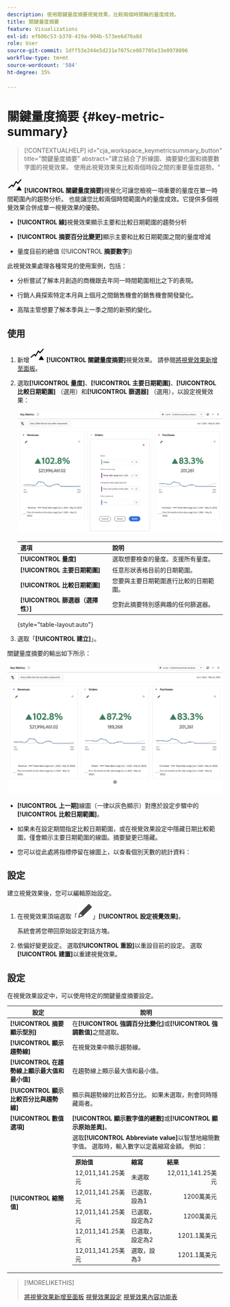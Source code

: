 ```yaml
---
description: 使用關鍵量度摘要視覺效果，比較兩個時間軸的量度成效。
title: 關鍵量度摘要
feature: Visualizations
exl-id: ef606c53-b370-419a-904b-573ee6d70a8d
role: User
source-git-commit: 1dff53e244e5d231e7075ce087705e33e0978096
workflow-type: tm+mt
source-wordcount: '584'
ht-degree: 35%

---
```


# 關鍵量度摘要 {#key-metric-summary}

<!-- markdownlint-disable MD034 -->

>[!CONTEXTUALHELP]
>id="cja_workspace_keymetricsummary_button"
>title="關鍵量度摘要"
>abstract="建立結合了折線圖、摘要變化圖和摘要數字圖的視覺效果。 使用此視覺效果來比較兩個時段之間的重要量度趨勢。"

<!-- markdownlint-enable MD034 -->


![關鍵量度](/help/assets/icons/KeyMetrics.svg) **[!UICONTROL 關鍵量度摘要]**&#x200B;視覺化可讓您檢視一項重要的量度在單一時間範圍內的趨勢分析。 也能讓您比較兩個時間範圍內的量度成效。它提供多個視覺效果合併成單一視覺效果的優勢。

* **[!UICONTROL 線]**&#x200B;視覺效果顯示主要和比較日期範圍的趨勢分析

* **[!UICONTROL 摘要百分比變更]**&#x200B;顯示主要和比較日期範圍之間的量度增減

* 量度目前的總值 ([!UICONTROL **摘要數字**])

此視覺效果處理各種常見的使用案例，包括：

* 分析嘗試了解本月創造的商機跟去年同一時間範圍相比之下的表現。

* 行銷人員探索特定本月與上個月之間銷售機會的銷售機會開發變化。

* 高階主管想要了解本季與上一季之間的新預約變化。

## 使用

1. 新增![關鍵量度](/help/assets/icons/KeyMetrics.svg) **[!UICONTROL 關鍵量度摘要]**&#x200B;視覺效果。 請參閱[將視覺效果新增至面板](freeform-analysis-visualizations.md#add-visualizations-to-a-panel)。

1. 選取&#x200B;**[!UICONTROL 量度]**、**[!UICONTROL 主要日期範圍]**、**[!UICONTROL 比較日期範圍]** （選用）和&#x200B;**[!UICONTROL 篩選器]** （選用），以設定視覺效果：

   ![關鍵量度組態顯示量度、主要日期範圍、比較日期範圍和區段的選項。](assets/key-metrics-config.png)

   | 選項 | 說明 |
   | --- | --- |
   | **[!UICONTROL 量度]** | 選取想要檢查的量度。支援所有量度。 |
   | **[!UICONTROL 主要日期範圍]** | 任意形狀表格目前的日期範圍。 |
   | **[!UICONTROL 比較日期範圍]** | 您要與主要日期範圍進行比較的日期範圍。 |
   | **[!UICONTROL 篩選器（選擇性）]** | 您對此摘要特別感興趣的任何篩選器。 |

   {style="table-layout:auto"}

1. 選取「**[!UICONTROL 建立]**」。

<!--## How the Key Metric Summary visualization handles the comparison date range

(This will probably release in January. Per Jaden Howell)

* If the primary date range is set to the panel date range, there are 2-6 options that are considered 'relative' to the primary date range. These usually include the previous period (same amount of time immediately proceeding the primary date range), and 52 weeks prior to that date range.

* If the comparison date range is set to one of the 'relative' options, upon updating the primary date range, the comparison date range updates to the period immediate preceding the panel date range.

* If your comparison date range is *not* set to a 'relative' option, then updating the panel date range changes your primary date range, but has no effect on the comparison date range.

**Example 1**

Primary date range is set to the panel's date range: 'Yesterday'
Comparison date range is set to a relative date range, one of: 'Previous day', 'Same day last week', 'Same day 4 weeks prior', 'Same day last month', 'Same day last year', or 'Same day 52 weeks prior'.
When I change the panel's date range to 'This month', the comparison date range will update to 'Previous month'.

**Example 2**
 
Primary date range is set to the panel's date range: 'Yesterday'
Comparison date range is set to a non-relative date range, such as 'Feb 2nd, 2022', 'Highest sales day', 'Last week', etc. 

>[!NOTE]
>
>Last week is relative to the day the project is opened on, but it is not based on the panel's date range of 'Yesterday'. In other cases, such as if the panel's date range was 'This week', it may be relative.

When you change the panel's date range to '4 days ago', the comparison date range remains at the previous selection. -->

關鍵量度摘要的輸出如下所示：

![顯示量度、摘要變更、摘要數字和折線圖的關鍵量度輸出。](assets/key-metrics.png)

* **[!UICONTROL 上一期]**&#x200B;線圖（一律以灰色顯示）對應於設定步驟中的&#x200B;**[!UICONTROL 比較日期範圍]**。

* 如果未在設定期間指定比較日期範圍，或在視覺效果設定中隱藏日期比較範圍，僅會顯示主要日期範圍的線圖。摘要變更已隱藏。

* 您可以從此處將指標停留在線圖上，以查看個別天數的統計資料：


## 設定

建立視覺效果後，您可以編輯原始設定。

1. 在視覺效果頂端選取「![編輯](/help/assets/icons/Edit.svg)」**[!UICONTROL 設定視覺效果]**。

   系統會將您帶回原始設定對話方塊。

1. 依偏好變更設定。 選取&#x200B;**[!UICONTROL 重設]**&#x200B;以重設目前的設定。 選取&#x200B;**[!UICONTROL 建置]**&#x200B;以重建視覺效果。

## 設定

在視覺效果設定中，可以使用特定的關鍵量度摘要設定。

| 設定 | 說明 |
|---|---|
| **[!UICONTROL 摘要顯示型別]** | 在&#x200B;**[!UICONTROL 強調百分比變化]**&#x200B;或&#x200B;**[!UICONTROL 強調數值]**&#x200B;之間選取。 |
| **[!UICONTROL 顯示趨勢線]** | 在視覺效果中顯示趨勢線。 |
| **[!UICONTROL 在趨勢線上顯示最大值和最小值]** | 在趨勢線上顯示最大值和最小值。 |
| **[!UICONTROL 顯示比較百分比與趨勢線]** | 顯示與趨勢線的比較百分比。 如果未選取，則會同時隱藏兩者。 |
| **[!UICONTROL 數值選項]** | **[!UICONTROL 顯示數字值的總數]**&#x200B;或&#x200B;**[!UICONTROL 顯示原始差異]**。 |
| **[!UICONTROL 縮簡值]** | 選取&#x200B;**[!UICONTROL Abbreviate value]**&#x200B;以智慧地縮簡數字值。 選取時，輸入數字以定義縮寫金額。 例如：<br/><table><tr><td>**原始值**</td><td>**縮寫**</td><td>**結果**</td></tr><tr><td>12,011,141.25美元</td><td>未選取</td><td  align="right">12,011,141.25美元</td></tr><tr><td>12,011,141.25美元</td><td>已選取，設為1</td><td align="right">1200萬美元</td></tr><tr><td>12,011,141.25美元</td><td>已選取，設定為2</td><td  align="right">1200萬美元</td></tr><tr><td>12,011,141.25美元</td><td>已選取，設定為2</td><td align="right">1201.1萬美元</td></tr><tr><td>12,011,141.25美元</td><td>選取，設為3</td><td align="right">1201.1萬美元</td></tr></table> |

>[!MORELIKETHIS]
>
>[將視覺效果新增至面板](/help/analysis-workspace/visualizations/freeform-analysis-visualizations.md#add-visualizations-to-a-panel)
>[視覺效果設定](/help/analysis-workspace/visualizations/freeform-analysis-visualizations.md#settings)
>[視覺效果內容功能表](/help/analysis-workspace/visualizations/freeform-analysis-visualizations.md#context-menu)
>
